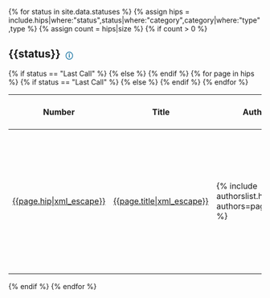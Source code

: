 <style type="text/css">
.hipstable {
    width: 100%;
    table-layout: auto;
}

@media screen and (max-width: 600px) {
    .hipstable, .hipstable thead, .hipstable tbody, .hipstable th, .hipstable td, .hipstable tr { 
        display: block; 
    }

    .hipstable thead tr { 
        position: absolute;
        top: -9999px;
        left: -9999px;
    }

    .hipstable tr { border: 1px solid #ccc; }

    .hipstable td { 
        border: none;
        border-bottom: 1px solid #eee; 
        position: relative;
        padding-left: 60%; 
        word-break: break-word;
        padding-top: 0px;
        min-height: 50px;
    }

    .hipstable td:before { 
        position: absolute;
        top: 6px;
        left: 6px;
        width: 45%; 
        padding-right: 10px; 
        white-space: nowrap;
        word-break: break-word;
    }

    .hipstable .hip-number:before { content: "Number"; }
    .hipstable .title:before { content: "Title"; }
    .hipstable .author:before { content: "Author"; }
    .hipstable .council-approval:before { content: "Needs Council Approval"; }
    .hipstable .last-call-date-time:before { content: "Review Period Ends"; }
    .hipstable .release:before { content: "Release"; }
}


.status-tooltip {
    margin-left: 5px;
    position: relative;
    display: inline-block;
    cursor: pointer;
    text-decoration: underline;
    color: #069;
    font-size: 14px;
}

.status-tooltip-box {
    position: absolute;
    left: 50%;
    top: 100%;
    transform: translateX(-50%);
    background: rgba(0, 0, 0, 0.8);
    color: #fff;
    padding: 5px;
    border-radius: 3px;
    white-space: nowrap;
    z-index: 1000;
    font-size: 12px;
    line-height: 1.2;
    max-width: 300px;
    word-wrap: break-word;
}
</style>

{% for status in site.data.statuses %}
    {% assign hips = include.hips|where:"status",status|where:"category",category|where:"type",type %}
    {% assign count = hips|size %}
    {% if count > 0 %}
        <h2 id="{{status|slugify}}">{{status}} <span class="status-tooltip" data-tooltip="{{status}}" style="text-decoration:none">ⓘ</span></h2>
        <table class="hipstable">
            <thead>
                <tr><th>Number</th><th>Title</th><th>Author</th><th>Needs Council Approval</th>
                {% if status == "Last Call" %}
                    <th>Review Period Ends</th>
                {% else %}
                <th>Release</th>
                {% endif %}
                </tr>
            </thead>
        {% for page in hips %}
            <tr>
                <td class="hip-number"><a href="{{page.url|relative_url}}">{{page.hip|xml_escape}}</a></td>
                <td class="title"><a href="{{page.url|relative_url}}">{{page.title|xml_escape}}</a></td>
                <td class="author">{% include authorslist.html authors=page.author %}</td>
                <td class="council-approval">
                    {% if page.needs-council-approval != undefined %}
                    {% if page.needs-council-approval == true %}
                        Yes
                    {% else %}
                        No
                    {% endif %}
                    {% endif %}
                </td>
                {% if status == "Last Call" %}
                <td  class="last-call-date-time">{{page.last-call-date-time | date_to_rfc822 }}</td>
                {% else %}
                <td class="release"><a href="https://github.com/hashgraph/hedera-services/releases/tag/{{page.release}}">{{page.release|xml_escape}}</a></td>
                {% endif %}
            </tr>
        {% endfor %}
        </table>
    {% endif %}
{% endfor %}

<script>
document.addEventListener("DOMContentLoaded", function () {
  const statusTooltipElements = document.querySelectorAll(".status-tooltip");
  statusTooltipElements.forEach(tooltip => {
    tooltip.addEventListener("mouseover", () => {
      const tooltipText = tooltip.getAttribute("data-tooltip");
      const tooltipBox = document.createElement("div");
      tooltipBox.classList.add("status-tooltip-box");
      tooltipBox.innerText = getTooltipContent(tooltipText);
      tooltip.appendChild(tooltipBox);
    });

    tooltip.addEventListener("mouseout", () => {
      const tooltipBox = tooltip.querySelector(".status-tooltip-box");
      if (tooltipBox) tooltip.removeChild(tooltipBox);
    });

    tooltip.addEventListener("mousemove", (event) => {
        const tooltipBox = tooltip.querySelector(".status-tooltip-box");
        if (tooltipBox) {
            const boxRect = tooltipBox.getBoundingClientRect();
            const contentLength = tooltipBox.innerText.length;
            const offset = contentLength < 125 ? 100 : 200;
            const tooltipLeft = Math.max(0, event.clientX + offset);
            tooltipBox.style.left = tooltipLeft + "px";
            tooltipBox.style.maxWidth = (window.innerWidth - event.clientX) * 2 + "px";
        }
    });

  });
});

function getTooltipContent(status) {
  const statusMeanings = {
    Draft: "⚠️ This is a draft HIP - it's not recommended for general use or implementation as it is likely to change.",
    Review: "📖 This HIP is in the review stage. It is subject to changes and feedback is appreciated.",
    "Last Call": "📢 This HIP is in the last call for review stage. The authors wish to finalize the HIP and appreciate feedback.",
    "Council Review": "⚖️ This HIP is under review by the Council. Changes may occur based on their feedback and final approval.",
    Stagnant: "🚧 This HIP had no activity for at least 6 months.",
    Withdrawn: "🛑 This HIP has been withdrawn.",
    Active: "🌟 Informational or Process HIPs have a status of 'Active' after the last call period"
      + ". This is the last stage for these two HIPs unless they are replaced by another hip",
    Final: "✅ This HIP means the feature has been implemented in code and has been released to mainnet.",
    Replaced: "🔄 'Replaced' HIPs are overwritten by a newer standard or implementation.",
    Accepted: "👍 An accepted HIP is a HIP that went through the 'Last Call' status period without changes to the content and is considered ready for implementation.",
    Rejected: "❌ This HIP has been rejected, and the proposed idea will not be implemented or pursued further.",
  };
  return statusMeanings[status] || "No information available for this status.";
}
</script>

